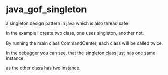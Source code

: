 # java_gof_singleton
a singleton design pattern in java which is also thread safe

In the example i create two class, one uses singleton, another not.

By running the main class CommandCenter, each class will be called twice.

In the debugger you can see, that the singleton class just has one same instance, 

as the other class has two instance.